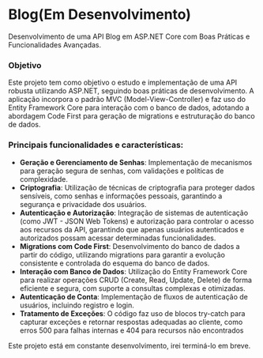 # Blog(Em Desenvolvimento)
Desenvolvimento de uma API Blog em ASP.NET Core com Boas Práticas e Funcionalidades Avançadas.

### Objetivo
Este projeto tem como objetivo o estudo e implementação de uma API robusta utilizando ASP.NET, seguindo boas práticas de desenvolvimento. A aplicação incorpora o padrão MVC (Model-View-Controller) e faz uso do Entity Framework Core para interação com o banco de dados, adotando a abordagem Code First para geração de migrations e estruturação do banco de dados.

### Principais funcionalidades e características:
- **Geração e Gerenciamento de Senhas**: Implementação de mecanismos para geração segura de senhas, com validações e políticas de complexidade.
- **Criptografia**: Utilização de técnicas de criptografia para proteger dados sensíveis, como senhas e informações pessoais, garantindo a segurança e privacidade dos usuários.
- **Autenticação e Autorização**: Integração de sistemas de autenticação (como JWT - JSON Web Tokens) e autorização para controlar o acesso aos recursos da API, garantindo que apenas usuários autenticados e autorizados possam acessar determinadas funcionalidades.
- **Migrations com Code First**: Desenvolvimento do banco de dados a partir do código, utilizando migrations para garantir a evolução consistente e controlada do esquema do banco de dados.
- **Interação com Banco de Dados**: Utilização do Entity Framework Core para realizar operações CRUD (Create, Read, Update, Delete) de forma eficiente e segura, com suporte a consultas complexas e otimizadas.
- **Autenticação de Conta**: Implementação de fluxos de autenticação de usuários, incluindo registro e login.
- **Tratamento de Exceções**: O código faz uso de blocos try-catch para capturar exceções e retornar respostas adequadas ao cliente, como erros 500 para falhas internas e 404 para recursos não encontrados

Este projeto está em constante desenvolvimento, irei terminá-lo em breve.
